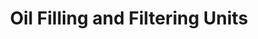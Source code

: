 ---
title: "Oil Filling and Filtering Units"
description: "Mobile and stationary oil filling and filtering units designed to ensure lubricant cleanliness and extend the life of industrial machinery."
layout: ../../../layouts/MainLayout.astro

main:
  id: 5
  content: "Maintaining lubricant cleanliness is critical for the health of hydraulic and lubrication systems. KapsTec's oil filling and filtering units provide a complete solution for transferring, filtering, and conditioning oils. These units remove harmful contaminants like particles and water, preventing premature wear on components, reducing system downtime, and extending the life of both the lubricant and the machinery itself."
  imgCard: "@images/product-image-main-3.avif"
  imgMain: "@images/product-image-main-4.avif"
  imgAlt: "A mobile oil filling and filtration unit."

tabs:
  - id: "tabs-with-card-item-1"
    dataTab: "#tabs-with-card-1"
    title: "Description"
  - id: "tabs-with-card-item-2"
    dataTab: "#tabs-with-card-2"
    title: "Specifications"
  - id: "tabs-with-card-item-3"
    dataTab: "#tabs-with-card-3"
    title: "Blueprints"

longDescription:
  title: "Ensure Peak Purity and Performance"
  subTitle: "Our filtration units are equipped with high-efficiency filter elements capable of achieving very low ISO cleanliness codes. Whether you need a portable cart for offline filtration or a dedicated stationary unit, we have a solution to keep your lubricants in optimal condition."
  btnTitle: "Inquire Now"
  btnURL: "/contact"
  descriptionList:
    - title: "High-Efficiency Filtration"
      subTitle: "Removes particulate and water contamination to meet stringent cleanliness targets."
    - title: "Mobile and Stationary Options"
      subTitle: "Choose from portable filter carts for flexibility or dedicated units for continuous conditioning."
    - title: "Extend Component Life"
      subTitle: "Reduces wear on pumps, valves, and cylinders by providing clean, filtered oil."

specificationsLeft:
  - title: "Flow Rate"
    subTitle: "15 to 100 L/min"
  - title: "Filter Element Rating"
    subTitle: "3, 6, 10, 25 micron (absolute)"
  - title: "Viscosity Range"
    subTitle: "Up to 600 cSt"

specificationsRight:
  - title: "Motor Power"
    subTitle: "0.75 kW to 2.2 kW"
  - title: "Hose Length"
    subTitle: "3 to 6 meters"
  - title: "Indicators"
    subTitle: "Visual clogging indicator, pressure gauges"

blueprints:
  first: "@images/blueprint-1.avif"
  second: "@images/blueprint-2.avif"
---